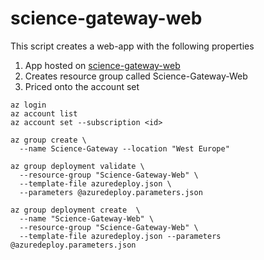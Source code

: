# science-gateway-web

This script creates a web-app with the following properties
1) App hosted on [science-gateway-web](http://science-gateway-web.azurewebsites.net)
2) Creates resource group called Science-Gateway-Web
3) Priced onto the account set 

```
az login
az account list
az account set --subscription <id>

az group create \
  --name Science-Gateway --location "West Europe"

az group deployment validate \
  --resource-group "Science-Gateway-Web" \
  --template-file azuredeploy.json \
  --parameters @azuredeploy.parameters.json

az group deployment create  \
  --name "Science-Gateway-Web" \
  --resource-group "Science-Gateway-Web" \
  --template-file azuredeploy.json --parameters @azuredeploy.parameters.json
  ```
